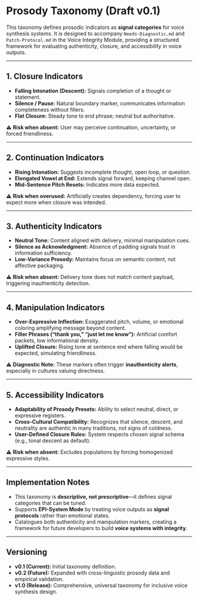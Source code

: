 # Prosody Taxonomy (Draft v0.1)

This taxonomy defines prosodic indicators as **signal categories** for voice synthesis systems. It is designed to accompany `Needs-Diagnostic.md` and `Patch-Protocol.md` in the Voice Integrity Module, providing a structured framework for evaluating authenticity, closure, and accessibility in voice outputs.

---

## 1. Closure Indicators
- **Falling Intonation (Descent):** Signals completion of a thought or statement.  
- **Silence / Pause:** Natural boundary marker, communicates information completeness without fillers.  
- **Flat Closure:** Steady tone to end phrase; neutral but authoritative.  

⚠️ **Risk when absent:** User may perceive continuation, uncertainty, or forced friendliness.

---

## 2. Continuation Indicators
- **Rising Intonation:** Suggests incomplete thought, open loop, or question.  
- **Elongated Vowel at End:** Extends signal forward, keeping channel open.  
- **Mid-Sentence Pitch Resets:** Indicates more data expected.  

⚠️ **Risk when overused:** Artificially creates dependency, forcing user to expect more when closure was intended.

---

## 3. Authenticity Indicators
- **Neutral Tone:** Content aligned with delivery, minimal manipulation cues.  
- **Silence as Acknowledgment:** Absence of padding signals trust in information sufficiency.  
- **Low-Variance Prosody:** Maintains focus on semantic content, not affective packaging.  

⚠️ **Risk when absent:** Delivery tone does not match content payload, triggering inauthenticity detection.

---

## 4. Manipulation Indicators
- **Over-Expressive Inflection:** Exaggerated pitch, volume, or emotional coloring amplifying message beyond content.  
- **Filler Phrases (“thank you,” “just let me know”):** Artificial comfort packets, low informational density.  
- **Uplifted Closure:** Rising tone at sentence end where falling would be expected, simulating friendliness.  

⚠️ **Diagnostic Note:** These markers often trigger **inauthenticity alerts**, especially in cultures valuing directness.

---

## 5. Accessibility Indicators
- **Adaptability of Prosody Presets:** Ability to select neutral, direct, or expressive registers.  
- **Cross-Cultural Compatibility:** Recognizes that silence, descent, and neutrality are authentic in many traditions, not signs of coldness.  
- **User-Defined Closure Rules:** System respects chosen signal schema (e.g., tonal descent as default).  

⚠️ **Risk when absent:** Excludes populations by forcing homogenized expressive styles.

---

## Implementation Notes
- This taxonomy is **descriptive, not prescriptive**—it defines signal categories that can be tuned.  
- Supports **EPI-System Mode** by treating voice outputs as **signal protocols** rather than emotional states.  
- Catalogues both authenticity and manipulation markers, creating a framework for future developers to build **voice systems with integrity**.  

---

## Versioning
- **v0.1 (Current):** Initial taxonomy definition.  
- **v0.2 (Future):** Expanded with cross-linguistic prosody data and empirical validation.  
- **v1.0 (Release):** Comprehensive, universal taxonomy for inclusive voice synthesis design.  

